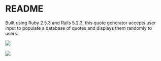 # README

Built using Ruby 2.5.3 and Rails 5.2.3, this quote generator accepts user input to populate a database of quotes and displays them randomly to users.

<img src="http://www.devanpotterbonar.com/assets/splurty-33e2d8ccf1c3db84a19a8965630a40ed420c0aab42e0cb53a92f4080e4d1d1ad.png" />
<br />
<br />
<img src="https://docs.google.com/uc?id=1SAyvV_HjN6PPeJ7U6genJBe8RnMHVw51" />
